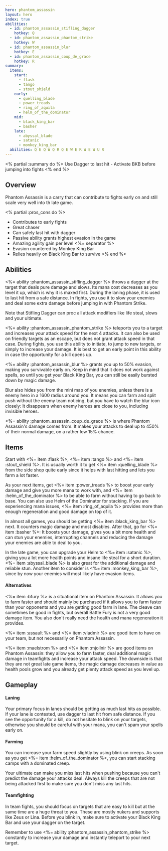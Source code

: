 ```yaml
---
hero: phantom_assassin
layout: hero
index: true
abilities:
  - id: phantom_assassin_stifling_dagger
    hotkey: Q
  - id: phantom_assassin_phantom_strike
    hotkey: W
  - id: phantom_assassin_blur
    hotkey: E
  - id: phantom_assassin_coup_de_grace
    hotkey: R
summary:
  items:
    start:
      - flask
      - tango
      - stout_shield
    early:
      - quelling_blade
      - power_treads
      - ring_of_aquila
      - helm_of_the_dominator
    mid:
      - black_king_bar
      - basher
    late:
      - abyssal_blade
      - satanic
      - monkey_king_bar
  abilities: Q E Q W Q R Q E W E R W E W U R
---
```



<% partial :summary do %>
Use Dagger to last hit - Activate BKB before jumping into fights
<% end %>

## Overview

Phantom Assassin is a carry that can contribute to fights early on and still scale
very well into th late game.

<% partial :pros_cons do %>
* Contributes to early fights
* Great chaser
* Can safely last hit with dagger
* Passive ability grants highest evasion in the game
* Amazing agility gain per level
<%= separator %>
* Evasion countered by Monkey King Bar
* Relies heavily on Black King Bar to survive
<% end %>

## Abilities

<%= ability :phantom_assassin_stifling_dagger %> throws a dagger at the target
that deals pure damage and slows. Its mana cost decreases as you level it
up, which is why it is maxed first. During the laning phase, it is used to last
hit from a safe distance. In fights, you use it to slow your enemies and deal some
extra damage before jumping in with Phantom Strike.

Note that Stifling Dagger can proc all attack modifiers like life steal, slows
and your ultimate.

<%= ability :phantom_assassin_phantom_strike %> teleports you to a target and increases
your attack speed for the next 4 attacks. It can also be used on friendly targets
as an escape, but does not grant attack speed in that case. During fights, you use
this ability to initiate, to jump to new targets, or simply to increase your damage.
It is best to get an early point in this ability in case the opportunity for a kill
opens up.

<%= ability :phantom_assassin_blur %> grants you up to 50% evasion, making you
survivable early on. Keep in mind that it does not work against spells, so until
you get your Black King Bar, you can still be easily bursted down by magic damage.

Blur also hides you from the mini map of you enemies, unless there is a enemy hero
in a 1600 radius around you. It means you can farm and split push without
the enemy team noticing, but you have to watch the blur icon closely: It disappears
when enemy heroes are close to you, including invisible heroes.

<%= ability :phantom_assassin_coup_de_grace %> is where Phantom Assassin's damage
comes from. It makes your attacks to deal up to 450% of their normal damage, on
a rather low 15% chance.

## Items
Start with <%= item :flask %>, <%= item :tango %> and <%= item :stout_shield %>.
It is usually worth it to get <%= item :quelling_blade %> from the side shop quite
early since it helps with last hitting and lets you farm a lot faster.

As your next items, get <%= item :power_treads %> to boost your early damage and
give you more mana to work with, and <%= item :helm_of_the_dominator %> to be able
to farm without having to go back to base. You can also use Helm of the Dominator
for stacking. If you are experiencing mana issues, <%= item :ring_of_aquila %> provides
more than enough regeneration and good damage on top of it.

In almost all games, you should be getting <%= item :black_king_bar %> next. It
counters magic damage and most disables. After that, go for <%= item :basher %>:
It boosts your damage, gives you a bit more health and can stun your enemies,
interrupting channels and reducing the damage your enemies are able to deal to you.

In the late game, you can upgrade your Helm to <%= item :satanic %>, giving you a
lot more health points and insane life steal for a short duration. <%= item :abyssal_blade %>
is also great for the additional damage and reliable stun. Another item to consider
is <%= item :monkey_king_bar %>, since by now your enemies will most likely have
evasion items.

#### Alternatives

<%= item :bfury %> is a situational item on Phantom Assassin. It allows you to farm
faster and should mainly be purchased if it allows you to farm faster than your opponents
and you are getting good farm in lane. The cleave can sometimes be good in fights,
but overall Battle Fury is not a very good damage item. You also don't really need the health
and mana regeneration it provides.

<%= item :assault %> and <%= item :vladmir %> are good item to have on your team,
but not necessarily on Phantom Assassin.

<%= item :maelstrom %> and <%= item :mjollnir %> are good items on Phantom Assassin:
they allow you to farm faster, deal additional magic damage in teamfights and
increase your attack speed. The downside is that they are not great late game items,
the magic damage decreases in value as health pools grow and you already get plenty
attack speed as you level up.

## Gameplay

#### Laning

Your primary focus in lanes should be getting as much last hits as possible.
If your lane is contested, use dagger to last hit from safe distance. If you see
the opportunity for a kill, do not hesitate to blink on your targets, otherwise
you should be careful with your mana, you can't spam your spells early on.

#### Farming

You can increase your farm speed slightly by using blink on creeps. As soon as you
get <%= item :helm_of_the_dominator %>, you can start stacking camps with a dominated
creep.

Your ultimate can make you miss last hits when pushing because you can't predict
the damage your attacks deal. Always kill the creeps that are not being attacked first
to make sure you don't miss any last hits.

#### Teamfighting

In team fights, you should focus on targets that are easy to kill but at the same
time are a huge threat to you. These are mostly nukers and supports like Zeus or
Lina. Before you blink in, make sure to activate your Black King Bar and use your
dagger on the target.

Remember to use <%= ability :phantom_assassin_phantom_strike %> constantly to
increase your damage and instantly teleport to your next target.
